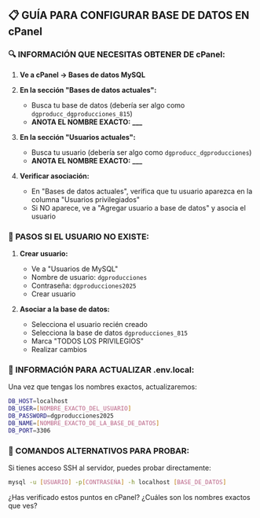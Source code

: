 ## 📋 GUÍA PARA CONFIGURAR BASE DE DATOS EN cPanel

### 🔍 INFORMACIÓN QUE NECESITAS OBTENER DE cPanel:

1. **Ve a cPanel → Bases de datos MySQL**

2. **En la sección "Bases de datos actuales":**

   - Busca tu base de datos (debería ser algo como `dgproducc_dgproducciones_815`)
   - **ANOTA EL NOMBRE EXACTO:** ************\_\_\_************

3. **En la sección "Usuarios actuales":**

   - Busca tu usuario (debería ser algo como `dgproducc_dgproducciones`)
   - **ANOTA EL NOMBRE EXACTO:** ************\_\_\_************

4. **Verificar asociación:**
   - En "Bases de datos actuales", verifica que tu usuario aparezca en la columna "Usuarios privilegiados"
   - Si NO aparece, ve a "Agregar usuario a base de datos" y asocia el usuario

### 🔧 PASOS SI EL USUARIO NO EXISTE:

1. **Crear usuario:**

   - Ve a "Usuarios de MySQL"
   - Nombre de usuario: `dgproducciones`
   - Contraseña: `dgproducciones2025`
   - Crear usuario

2. **Asociar a la base de datos:**
   - Selecciona el usuario recién creado
   - Selecciona la base de datos `dgproducciones_815`
   - Marca "TODOS LOS PRIVILEGIOS"
   - Realizar cambios

### 📝 INFORMACIÓN PARA ACTUALIZAR .env.local:

Una vez que tengas los nombres exactos, actualizaremos:

```bash
DB_HOST=localhost
DB_USER=[NOMBRE_EXACTO_DEL_USUARIO]
DB_PASSWORD=dgproducciones2025
DB_NAME=[NOMBRE_EXACTO_DE_LA_BASE_DE_DATOS]
DB_PORT=3306
```

### 🎯 COMANDOS ALTERNATIVOS PARA PROBAR:

Si tienes acceso SSH al servidor, puedes probar directamente:

```bash
mysql -u [USUARIO] -p[CONTRASEÑA] -h localhost [BASE_DE_DATOS]
```

¿Has verificado estos puntos en cPanel? ¿Cuáles son los nombres exactos que ves?
